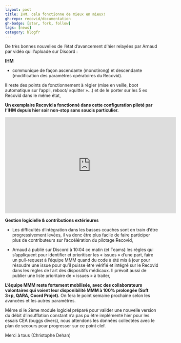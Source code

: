 ```yaml
---
layout: post
title: IHM, cela fonctionne de mieux en mieux!
gh-repo: recovid/documentation
gh-badge: [star, fork, follow]
tags: [news]
category: blogfr
---
```


De très bonnes nouvelles de l’état d’avancement d’hier relayées par Arnaud par vidéo qui l’uploade sur Discord :

**IHM**

- communique de façon ascendante (monotirong) et descendante (modification des paramètres opératoires du Recovid).

Il reste des points de fonctionnement à régler (mise en veille, boot automatique sur l’appli, reboot/ »quitter »…) et de le porter sur les 5 ex Recovid dans le même état,

**Un exemplaire Recovid a fonctionné dans cette configuration piloté par l’IHM depuis hier soir non-stop sans soucis particulier.**


<div class="tab-content">
    <iframe width="560" height="315" src="https://www.youtube.com/embed/IYvu4jbKu9Y" frameborder="0" allow="accelerometer; autoplay; encrypted-media; gyroscope; picture-in-picture" allowfullscreen></iframe>
</div>


**Gestion logicielle & contributions extérieures**

- Les difficultés d’intégration dans les basses couches sont en train d’être progressivement levées, il va donc être plus facile de faire participer plus de contributeurs sur l’accélération du pilotage Recovid,

- Arnaud à publié sur Discord à 10:04 ce matin (et Teams) les règles qui s’appliquent pour identifier et prioritiser les « issues » d’une part, faire un pull-request à l’équipe MMM quand du code à été mis à jour pour résoudre une issue pour qu’il puisse être vérifié et intégré sur le Recovid dans les règles de l’art des dispositifs médicaux. Il prévoit aussi de publier une liste prioritaire de « issues » à traiter,

**L’équipe MMM reste fortement mobilisée, avec des collaborateurs volontaires qui voient leur disponibilité MMM à 100% prolongée (Soft 3+p, QARA, Coord Projet).** On fera le point semaine prochaine selon les avancées et les autres paramètres.

Même si le 2ème module logiciel préparé pour valider une nouvelle version du débit d’insufflation constant n’a pas pu être implémenté hier pour les essais CEA (buggs divers), nous attendons les données collectées avec le plan de secours pour progresser sur ce point clef.

Merci à tous (Christophe Dehan)
